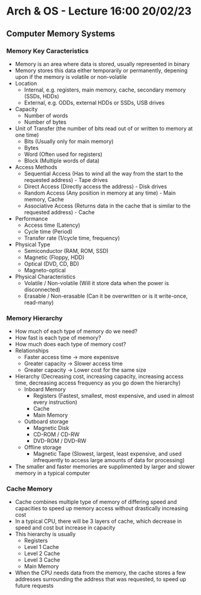 # Arch & OS - Lecture 16:00 20/02/23

## Computer Memory Systems

### Memory Key Caracteristics

- Memory is an area where data is stored, usually represented in binary
- Memory stores this data either temporarily or permanently, depening upon if the memory is volatile or non-volatile
- Location
  - Internal, e.g. registers, main memory, cache, secondary memory (SSDs, HDDs)
  - External, e.g. ODDs, external HDDs or SSDs, USB drives
- Capacity
  - Number of words
  - Number of bytes
- Unit of Transfer (the number of bits read out of or written to memory at one time)
  - Bits (Usually only for main memory)
  - Bytes
  - Word (Often used for registers)
  - Block (Multiple words of data)
- Access Methods
  - Sequential Access (Has to wind all the way from the start to the requested address) - Tape drives
  - Direct Access (Directly access the address) - Disk drives
  - Random Access (Any position in memory at any time) - Main memory, Cache
  - Associative Access (Returns data in the cache that is similar to the requested address) - Cache
- Performance
  - Access time (Latency)
  - Cycle time (Period)
  - Transfer rate (1/cycle time, frequency)
- Physical Type
  - Semiconductor (RAM, ROM, SSD)
  - Magnetic (Floppy, HDD)
  - Optical (DVD, CD, BD)
  - Magneto-optical
- Physical Characteristics
  - Volatile / Non-volatile (Will it store data when the power is disconnected)
  - Erasable / Non-erasable (Can it be overwritten or is it write-once, read-many)

### Memory Hierarchy

- How much of each type of memory do we need?
- How fast is each type of memory?
- How much does each type of memory cost?
- Relationships
  - Faster access time -> more expenisve
  - Greater capacity -> Slower access time
  - Greater capacity -> Lower cost for the same size
- Hierarchy (Decreasing cost, increasing capacity, increasing access time, decreasing access frequency as you go down the hierarchy)
  - Inboard Memory
    - Registers (Fastest, smallest, most expensive, and used in almost every instruction)
    - Cache
    - Main Memory
  - Outboard storage
    - Magnetic Disk
    - CD-ROM / CD-RW
    - DVD-ROM / DVD-RW
  - Offline storage
    - Magnetic Tape (Slowest, largest, least expensive, and used infrequently to access large amounts of data for processing)
- The smaller and faster memories are supplimented by larger and slower memory in a typical computer

### Cache Memory

- Cache combines multiple type of memory of differing speed and capacities to speed up memory access without drastically increasing cost
- In a typical CPU, there will be 3 layers of cache, which decrease in speed and cost but increase in capacity
- This hierarchy is usually
  - Registers
  - Level 1 Cache
  - Level 2 Cache
  - Level 3 Cache
  - Main Memory
- When the CPU needs data from the memory, the cache stores a few addresses surrounding the address that was requested, to speed up future requests